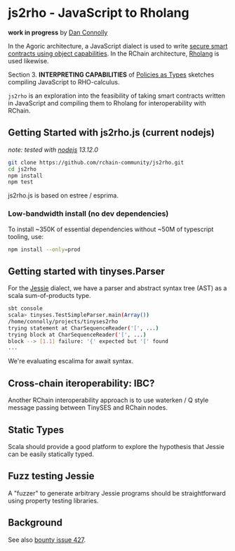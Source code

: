 # js2rho - JavaScript to Rholang

**work in progress** by [Dan Connolly][dckc]

[dckc]: http://www.madmode.com/

In the Agoric architecture, a JavaScript dialect is used to write [secure smart contracts
using object capabilities](https://agoric.com/documentation/ertp/guide/#introduction).
In the RChain architecture, [Rholang](https://rholang.github.io/) is used likewise.

Section 3. **INTERPRETING CAPABILITIES** of [Policies as Types][1307]
sketches compiling JavaScript to RHO-calculus.

`js2rho` is an exploration into the feasibility of taking smart contracts
written in JavaScript and compiling them to Rholang for interoperability
with RChain.


## Getting Started with js2rho.js (current nodejs)

_note: tested with [nodejs](https://nodejs.org/) 13.12.0_

```bash
git clone https://github.com/rchain-community/js2rho.git
cd js2rho
npm install
npm test
```

js2rho.js is based on estree / esprima.


### Low-bandwidth install (no dev dependencies)

To install ~350K of essential dependencies without ~50M of typescript tooling, use:

```bash
npm install --only=prod
```

## Getting started with tinyses.Parser

For the [Jessie][] dialect, we have a parser and abstract syntax tree
(AST) as a scala sum-of-products type.

[Jessie]: https://github.com/Agoric/Jessie/

```bash
sbt console
scala> tinyses.TestSimpleParser.main(Array())
/home/connolly/projects/tinyses2rho
trying statement at CharSequenceReader('[', ...)
trying block at CharSequenceReader('[', ...)
block --> [1.1] failure: '{' expected but '[' found
...
```

We're evaluating escalima for await syntax.


## Cross-chain iteroperability: IBC?

Another RChain interoperability approach is to use waterken / Q style message passing
between TinySES and RChain nodes.


## Static Types

Scala should provide a good platform to explore the hypothesis that Jessie
can be easily statically typed.

## Fuzz testing Jessie

A "fuzzer" to generate arbitrary Jessie programs should be straightforward using property testing libraries.


## Background

See also [bounty issue 427][427].

[427]: https://github.com/rchain/bounties/issues/427
[1307]: https://arxiv.org/pdf/1307.7766.pdf
